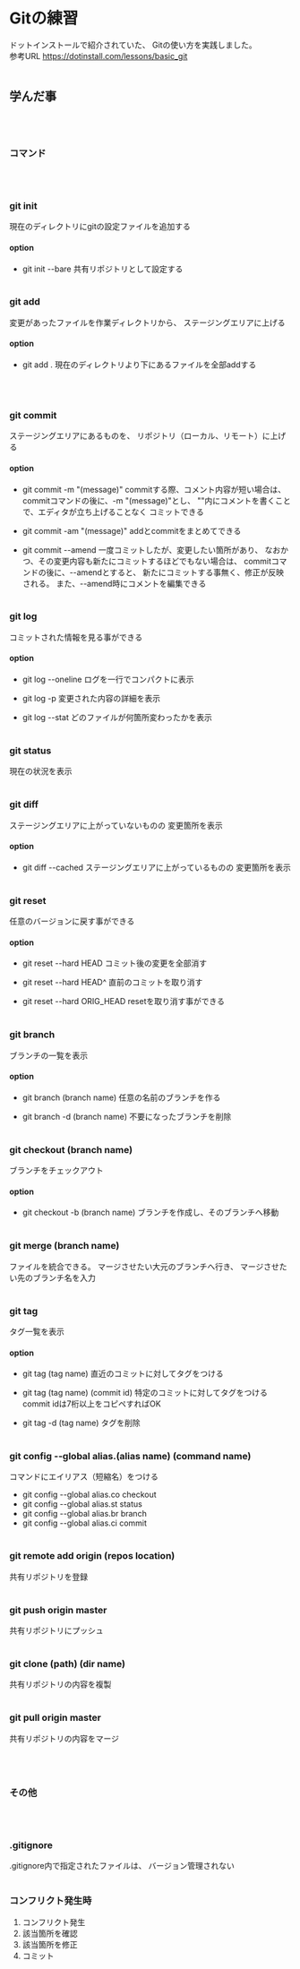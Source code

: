 # Gitの練習

ドットインストールで紹介されていた、
Gitの使い方を実践しました。
<br>
参考URL
https://dotinstall.com/lessons/basic_git
<br><br>

## 学んだ事
<br><br>

### コマンド
<br><br>

### git init
現在のディレクトリにgitの設定ファイルを追加する
<br>

#### option
- git init --bare
共有リポジトリとして設定する
<br><br>

### git add
変更があったファイルを作業ディレクトリから、
ステージングエリアに上げる
<br>

#### option
- git add .
現在のディレクトリより下にあるファイルを全部addする

<br><br>

### git commit
ステージングエリアにあるものを、
リポジトリ（ローカル、リモート）に上げる
<br>

#### option
- git commit -m "(message)"
commitする際、コメント内容が短い場合は、
commitコマンドの後に、-m "(message)"とし、
""内にコメントを書くことで、エディタが立ち上げることなく
コミットできる

- git commit -am "(message)"
addとcommitをまとめてできる

- git commit --amend
一度コミットしたが、変更したい箇所があり、
なおかつ、その変更内容も新たにコミットするほどでもない場合は、
commitコマンドの後に、--amendとすると、
新たにコミットする事無く、修正が反映される。
また、--amend時にコメントを編集できる
<br><br>


### git log
コミットされた情報を見る事ができる
<br>

#### option
- git log --oneline
ログを一行でコンパクトに表示

- git log -p
変更された内容の詳細を表示

- git log --stat
どのファイルが何箇所変わったかを表示
<br><br>


### git status
現在の状況を表示
<br><br>

### git diff
ステージングエリアに上がっていないものの
変更箇所を表示
<br>

#### option
- git diff --cached
ステージングエリアに上がっているものの
変更箇所を表示
<br><br>

### git reset
任意のバージョンに戻す事ができる

#### option
- git reset --hard HEAD
コミット後の変更を全部消す

- git reset --hard HEAD^
直前のコミットを取り消す

- git reset --hard ORIG_HEAD
resetを取り消す事ができる
<br><br>

### git branch
ブランチの一覧を表示

#### option
- git branch (branch name)
任意の名前のブランチを作る

- git branch -d (branch name)
不要になったブランチを削除
<br><br>

### git checkout (branch name)
ブランチをチェックアウト

#### option
- git checkout -b (branch name)
ブランチを作成し、そのブランチへ移動
<br><br>

### git merge (branch name)
ファイルを統合できる。
マージさせたい大元のブランチへ行き、
マージさせたい先のブランチ名を入力
<br><br>


### git tag
タグ一覧を表示
<br>

#### option
- git tag (tag name)
直近のコミットに対してタグをつける

- git tag (tag name) (commit id)
特定のコミットに対してタグをつける
commit idは7桁以上をコピペすればOK

- git tag -d (tag name)
タグを削除
<br><br>

### git config --global alias.(alias name) (command name)
コマンドにエイリアス（短縮名）をつける
- git config --global alias.co checkout
- git config --global alias.st status
- git config --global alias.br branch
- git config --global alias.ci commit
<br><br>

### git remote add origin (repos location)
共有リポジトリを登録
<br><br>

### git push origin master
共有リポジトリにプッシュ
<br><br>

### git clone (path) (dir name)
共有リポジトリの内容を複製
<br><br>

### git pull origin master
共有リポジトリの内容をマージ
<br><br><br><br>

### その他
<br><br>

### .gitignore
.gitignore内で指定されたファイルは、
バージョン管理されない
<br><br>

### コンフリクト発生時
1. コンフリクト発生
1. 該当箇所を確認
1. 該当箇所を修正
1. コミット
<br><br>